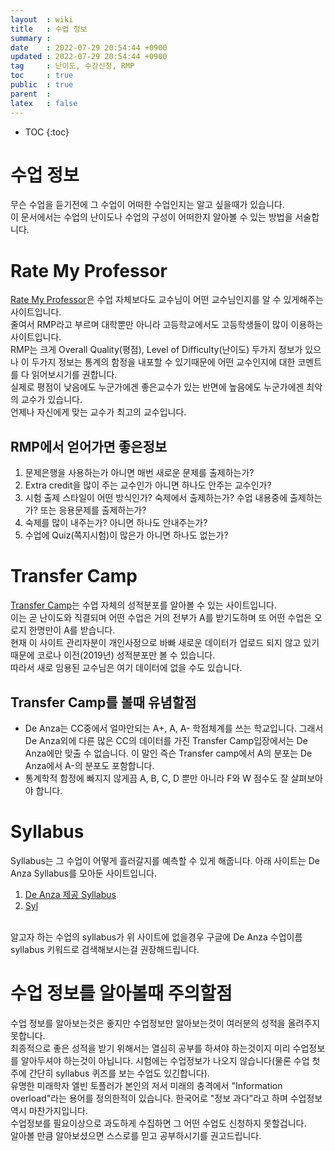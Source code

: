 ```yaml
---
layout  : wiki
title   : 수업 정보
summary : 
date    : 2022-07-29 20:54:44 +0900
updated : 2022-07-29 20:54:44 +0900
tag     : 난이도, 수강신청, RMP
toc     : true
public  : true
parent  : 
latex   : false
---
```

* TOC
{:toc}

# 수업 정보
무슨 수업을 듣기전에 그 수업이 어떠한 수업인지는 알고 싶을때가 있습니다.  
이 문서에서는 수업의 난이도나 수업의 구성이 어떠한지 알아볼 수 있는 방법을 서술합니다.  

# Rate My Professor
[Rate My Professor](https://www.ratemyprofessors.com/)은 수업 자체보다도 교수님이 어떤 교수님인지를 알 수 있게해주는 사이트입니다.  
줄여서 RMP라고 부르며 대학뿐만 아니라 고등학교에서도 고등학생들이 많이 이용하는 사이트입니다.  
RMP는 크게 Overall Quality(평점), Level of Difficulty(난이도) 두가지 정보가 있으나 이 두가지 정보는 통계의 함정을 내포할 수 있기때문에 어떤 교수인지에 대한 코멘트를 다 읽어보시기를 권합니다.  
실제로 평점이 낮음에도 누군가에겐 좋은교수가 있는 반면에 높음에도 누군가에겐 최악의 교수가 있습니다.  
언제나 자신에게 맞는 교수가 최고의 교수입니다.  

## RMP에서 얻어가면 좋은정보
1. 문제은행을 사용하는가 아니면 매번 새로운 문제를 출제하는가?
2. Extra credit을 많이 주는 교수인가 아니면 하나도 안주는 교수인가?
3. 시험 출제 스타일이 어떤 방식인가? 숙제에서 출제하는가? 수업 내용중에 출제하는가? 또는 응용문제를 출제하는가?
4. 숙제를 많이 내주는가? 아니면 하나도 안내주는가?
5. 수업에 Quiz(쪽지시험)이 많은가 아니면 하나도 없는가?

# Transfer Camp
[Transfer Camp](https://transfercamp.com/de-anza-college-grade-distribution-2/)는 수업 자체의 성적분포를 알아볼 수 있는 사이트입니다.  
이는 곧 난이도와 직결되며 어떤 수업은 거의 전부가 A를 받기도하며 또 어떤 수업은 오로지 한명만이 A를 받습니다.  
현재 이 사이트 관리자분이 개인사정으로 바빠 새로운 데이터가 업로드 되지 않고 있기때문에 코로나 이전(2019년) 성적분포만 볼 수 있습니다.  
따라서 새로 임용된 교수님은 여기 데이터에 없을 수도 있습니다.  

## Transfer Camp를 볼때 유념할점
- De Anza는 CC중에서 얼마안되는 A+, A, A- 학점체계를 쓰는 학교입니다. 그래서 De Anza외에 다른 많은 CC의 데이터를 가진 Transfer Camp입장에서는 De Anza에만 맞출 수 없습니다.  이 말인 즉슨 Transfer camp에서 A의 분포는 De Anza에서 A-의 분포도 포함합니다.
- 통계학적 함정에 빠지지 않게끔 A, B, C, D 뿐만 아니라 F와 W 점수도 잘 살펴보아야 합니다.

# Syllabus
Syllabus는 그 수업이 어떻게 흘러갈지를 예측할 수 있게 해줍니다. 아래 사이트는 De Anza Syllabus를 모아둔 사이트입니다.
1. [De Anza 제공 Syllabus](https://www.deanza.edu/psme/syllabi/)
2. [Syl](http://syl.deanza.edu/)
<br/>
알고자 하는 수업의 syllabus가 위 사이트에 없을경우 구글에 De Anza 수업이름 syllabus 키워드로 검색해보시는걸 권장해드립니다.

# 수업 정보를 알아볼때 주의할점
수업 정보를 알아보는것은 좋지만 수업정보만 알아보는것이 여러분의 성적을 올려주지 못합니다.  
최종적으로 좋은 성적을 받기 위해서는 열심히 공부를 하셔야 하는것이지 미리 수업정보를 알아두셔야 하는것이 아닙니다. 시험에는 수업정보가 나오지 않습니다(물론 수업 첫주에 간단히 syllabus 퀴즈를 보는 수업도 있긴합니다).  
유명한 미래학자 엘빈 토플러가 본인의 저서 미래의 충격에서 "Information overload"라는 용어를 정의한적이 있습니다. 한국어로 "정보 과다"라고 하며 수업정보 역시 마찬가지입니다.  
수업정보를 필요이상으로 과도하게 수집하면 그 어떤 수업도 신청하지 못할겁니다.  
알아볼 만큼 알아보셨으면 스스로를 믿고 공부하시기를 권고드립니다.
